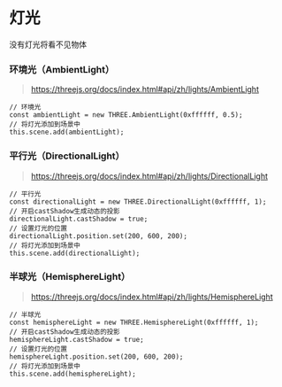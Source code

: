 # 灯光

没有灯光将看不见物体

### 环境光（AmbientLight）

> https://threejs.org/docs/index.html#api/zh/lights/AmbientLight

```
// 环境光
const ambientLight = new THREE.AmbientLight(0xffffff, 0.5);
// 将灯光添加到场景中
this.scene.add(ambientLight);
```

### 平行光（DirectionalLight）

> https://threejs.org/docs/index.html#api/zh/lights/DirectionalLight

```
// 平行光
const directionalLight = new THREE.DirectionalLight(0xffffff, 1);
// 开启castShadow生成动态的投影
directionalLight.castShadow = true;
// 设置灯光的位置
directionalLight.position.set(200, 600, 200);
// 将灯光添加到场景中
this.scene.add(directionalLight);
```

### 半球光（HemisphereLight）

> https://threejs.org/docs/index.html#api/zh/lights/HemisphereLight

```
// 半球光
const hemisphereLight = new THREE.HemisphereLight(0xffffff, 1);
// 开启castShadow生成动态的投影
hemisphereLight.castShadow = true;
// 设置灯光的位置
hemisphereLight.position.set(200, 600, 200);
// 将灯光添加到场景中
this.scene.add(hemisphereLight);
```